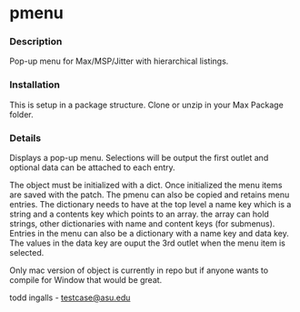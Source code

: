 # pmenu



### Description
Pop-up menu for Max/MSP/Jitter with hierarchical listings.

### Installation
This is setup in a package structure. Clone or unzip in your Max Package folder.



### Details
Displays a pop-up menu. Selections will be output the first outlet and optional data can be attached to each entry.

The object must be initialized with a dict. Once initialized the menu items are saved with the patch. The pmenu can also be copied and retains menu entries. The dictionary needs to have at the top level a name key which is a string and a contents key which points to an array. the array can hold strings, other dictionaries with name and content keys (for submenus). Entries in the menu can also be a dictionary with a name key and data key. The values in the data key are ouput the 3rd outlet when the menu item is selected.

Only mac version of object is currently in repo but if anyone wants to compile for Window that would be great. 


todd ingalls - testcase@asu.edu
